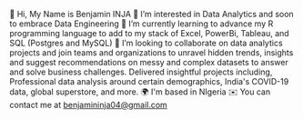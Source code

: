 👋 Hi, My Name is Benjamin INJA
👀 I’m interested in Data Analytics and soon to embrace Data Engineering 
🌱 I’m currently learning to advance my R programming language to add to my stack of Excel, PowerBi, Tableau, and SQL (Postgres and MySQL)
💞️ I’m looking to collaborate on data analytics projects and join teams and organizations to unravel hidden trends, insights and suggest recommendations on messy and complex datasets to answer and solve business challenges.
Delivered insightful projects including, Professional data analysis around certain demographics, India's COVID-19  data, global superstore, and more.
🌍  I'm based in NIgeria
✉️  You can contact me at benjamininja04@gmail.com



<!---
benjaminginja/benjaminginja is a ✨ special ✨ repository because its `README.md` (this file) appears on your GitHub profile.
You can click the Preview link to take a look at your changes.
--->
